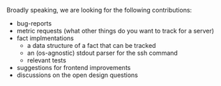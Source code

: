 Broadly speaking, we are looking for the following contributions:

* bug-reports
* metric requests (what other things do you want to track for a server)
* fact implmentations
  * a data structure of a fact that can be tracked
  * an (os-agnostic) stdout parser for the ssh command 
  * relevant tests
* suggestions for frontend improvements
* discussions on the open design questions